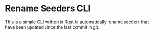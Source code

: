# Rename Seeders CLI

This is a simple CLI written in Rust to automatically rename seeders that have been updated since the last commit in git.